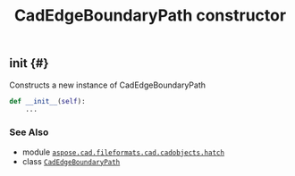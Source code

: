 ﻿---
title: CadEdgeBoundaryPath constructor
second_title: Aspose.CAD for Python via .NET API References
description: 
type: docs
weight: 10
url: /aspose.cad.fileformats.cad.cadobjects.hatch/cadedgeboundarypath/__init__/
is_root: false
---

## __init__ {#}

Constructs a new instance of CadEdgeBoundaryPath



```python
def __init__(self):
    ...
```





### See Also
* module [`aspose.cad.fileformats.cad.cadobjects.hatch`](../../)
* class [`CadEdgeBoundaryPath`](/cad/python-net/aspose.cad.fileformats.cad.cadobjects.hatch/cadedgeboundarypath)
